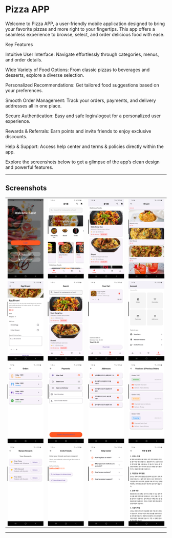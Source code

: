 # Pizza APP

Welcome to Pizza APP, a user-friendly mobile application designed to bring your favorite pizzas and more right to your fingertips. This app offers a seamless experience to browse, select, and order delicious food with ease.

Key Features

Intuitive User Interface: Navigate effortlessly through categories, menus, and order details.

Wide Variety of Food Options: From classic pizzas to beverages and desserts, explore a diverse selection.

Personalized Recommendations: Get tailored food suggestions based on your preferences.

Smooth Order Management: Track your orders, payments, and delivery addresses all in one place.

Secure Authentication: Easy and safe login/logout for a personalized user experience.

Rewards & Referrals: Earn points and invite friends to enjoy exclusive discounts.

Help & Support: Access help center and terms & policies directly within the app.

Explore the screenshots below to get a glimpse of the app’s clean design and powerful features.

---

## Screenshots

<table>
  <tr>
    <td><img src="assets/images/repo/Login.png" width="200" alt="Login Screen" /></td>
    <td><img src="assets/images/repo/2.png" width="200" alt="Category Selection" /></td>
    <td><img src="assets/images/repo/3.png" width="200" alt="Category Selection" /></td>
    <td><img src="assets/images/repo/4.png" width="200" alt="Category Selection" /></td>
  </tr>
  <tr>
    <td><img src="assets/images/repo/5.png" width="200" alt="Category Selection" /></td>
    <td><img src="assets/images/repo/6.png" width="200" alt="Category Selection" /></td>
    <td><img src="assets/images/repo/7.png" width="200" alt="Food Details" /></td>
    <td><img src="assets/images/repo/8.png" width="200" alt="Profile Details" /></td>
  </tr>
  <tr>
    <td><img src="assets/images/repo/9.png" width="200" alt="Orders Details" /></td>
    <td><img src="assets/images/repo/10.png" width="200" alt="Payments Details" /></td>
    <td><img src="assets/images/repo/11.png" width="200" alt="Addresses Details" /></td>
    <td><img src="assets/images/repo/12.png" width="200" alt="Addresses Details" /></td>
  </tr>
  <tr>
    <td><img src="assets/images/repo/13.png" width="200" alt="Naraon Rewards Details" /></td>
    <td><img src="assets/images/repo/14.png" width="200" alt="Invite Friends Details" /></td>
    <td><img src="assets/images/repo/15.png" width="200" alt="Help Center Details" /></td>
    <td><img src="assets/images/repo/16.png" width="200" alt="Terms & Policy Details" /></td>
  </tr>
</table>

---

